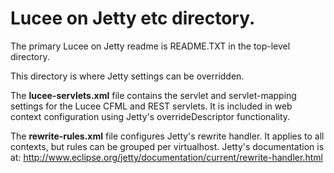 # Lucee on Jetty etc directory.

The primary Lucee on Jetty readme is README.TXT in the top-level directory.

This directory is where Jetty settings can be overridden.

The **lucee-servlets.xml** file contains the servlet and servlet-mapping
settings for the Lucee CFML and REST servlets. It is included in web context
configuration using Jetty's overrideDescriptor functionality.

The **rewrite-rules.xml** file configures Jetty's rewrite handler. It applies
to all contexts, but rules can be grouped per virtualhost. Jetty's documentation
is at: http://www.eclipse.org/jetty/documentation/current/rewrite-handler.html
